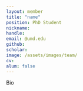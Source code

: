 ```yaml
---
layout: member
title: "name"
position: PhD Student
nickname: 
handle: 
email: @umd.edu
github: 
scholar: 
image: /assets/images/team/
cv:
alum: false
---
```

Bio